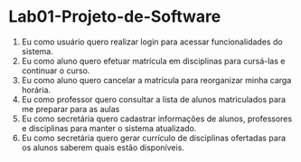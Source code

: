 # Lab01-Projeto-de-Software


1. Eu como usuário quero realizar login para acessar funcionalidades do sistema.
2. Eu como aluno quero efetuar matrícula em disciplinas para cursá-las e continuar o
curso.
3. Eu como aluno quero cancelar a matrícula para reorganizar minha carga horária.
4. Eu como professor quero consultar a lista de alunos matriculados para me preparar
para as aulas
5. Eu como secretária quero cadastrar informações de alunos, professores e disciplinas
para manter o sistema atualizado.
6. Eu como secretária quero gerar currículo de disciplinas ofertadas para os alunos
saberem quais estão disponíveis.
